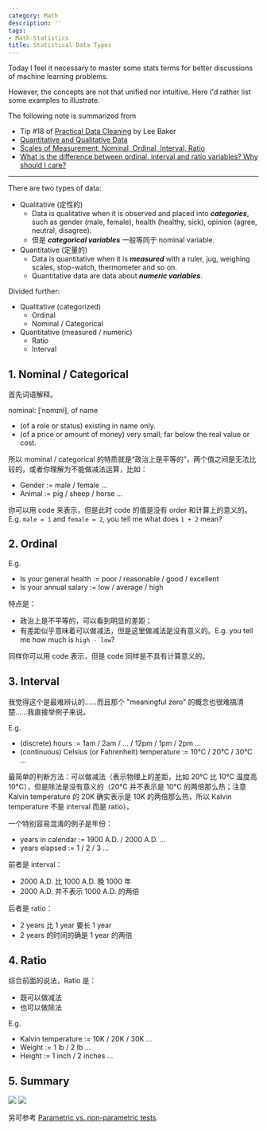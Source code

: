 ```yaml
---
category: Math
description: ''
tags:
- Math-Statistics
title: Statistical Data Types
---
```


[1]: https://farm2.staticflickr.com/1633/24254040286_610d54c7f9_o_d.png
[2]: https://farm2.staticflickr.com/1638/23912339669_22690ebc0c_o_d.png

Today I feel it necessary to master some stats terms for better discussions of machine learning problems. 

However, the concepts are not that unified nor intuitive. Here I'd rather list some examples to illustrate.

The following note is summarized from 

- Tip #18 of [Practical Data Cleaning](https://www.linkedin.com/pulse/free-ebook-practical-data-cleaning-lee-baker) by Lee Baker
- [Quantitative and Qualitative Data](http://www.abs.gov.au/websitedbs/a3121120.nsf/home/statistical+language+-+quantitative+and+qualitative+data)
- [Scales of Measurement: Nominal, Ordinal, Interval, Ratio](https://communitymedicine4asses.wordpress.com/2013/01/13/scales-of-measurement-nominal-ordinal-interval-ratio/)
- [What is the difference between ordinal, interval and ratio variables? Why should I care?](http://www.graphpad.com/support/faqid/1089/)

-----

There are two types of data:

- Qualitative (定性的)
	- Data is qualitative when it is observed and placed into _**categories**_, such as gender (male, female), health (healthy, sick), opinion (agree, neutral, disagree).
	- 但是 _**categorical variables**_ 一般等同于 nominal variable.
- Quantitative (定量的)
	- Data is quantitative when it is _**measured**_ with a ruler, jug, weighing scales, stop-watch, thermometer and so on.
	- Quantitative data are data about _**numeric variables**_.
	
Divided further:

- Qualitative (categorized)
	- Ordinal
	- Nominal / Categorical
- Quantitative (measured / numeric)
	- Ratio
	- Interval

## 1. Nominal / Categorical

首先词语解释。

nominal: [ˈnɒmɪnl], of name

- (of a role or status) existing in name only.
- (of a price or amount of money) very small; far below the real value or cost.

所以 mominal / categorical 的特质就是“政治上是平等的”，两个值之间是无法比较的，或者你理解为不能做减法运算，比如：

- Gender := male / female ...
- Animal := pig / sheep / horse ...

你可以用 code 来表示，但是此时 code 的值是没有 order 和计算上的意义的。E.g. `male = 1` and `female = 2`, you tell me what does `1 + 2` mean? 

## 2. Ordinal

E.g. 

- Is your general health := poor / reasonable / good / excellent
- Is your annual salary := low / average / high

特点是：

- 政治上是不平等的，可以看到明显的差距；
- 有差距似乎意味着可以做减法，但是这里做减法是没有意义的。E.g. you tell me how much is `high - low`?

同样你可以用 code 表示，但是 code 同样是不具有计算意义的。

## 3. Interval

我觉得这个是最难辨认的……而且那个 "meaningful zero" 的概念也很难搞清楚……我直接举例子来说。

E.g.

- (discrete) hours := 1am / 2am / ... / 12pm / 1pm / 2pm ...
- (continuous) Celsius (or Fahrenheit) temperature := 10°C / 20°C / 30°C ...

最简单的判断方法：可以做减法（表示物理上的差距，比如 20°C 比 10°C 温度高 10°C），但是除法是没有意义的（20°C 并不表示是 10°C 的两倍那么热；注意 Kalvin temperature 的 20K 确实表示是 10K 的两倍那么热，所以 Kalvin temperature 不是 interval 而是 ratio）。

一个特别容易混淆的例子是年份：

- years in calendar := 1900 A.D. / 2000 A.D. ...
- years elapsed := 1 / 2 / 3 ...

前者是 interval：

- 2000 A.D. 比 1000 A.D. 晚 1000 年
- 2000 A.D. 并不表示 1000 A.D. 的两倍

后者是 ratio：

- 2 years 比 1 year 要长 1 year
- 2 years 的时间的确是 1 year 的两倍

## 4. Ratio

综合前面的说法，Ratio 是：

- 既可以做减法
- 也可以做除法

E.g.

- Kalvin temperature := 10K / 20K / 30K ...
- Weight := 1 lb / 2 lb ...
- Height := 1 inch / 2 inches ...

## 5. Summary

![][1]
![][2]

另可参考 [Parametric vs. non-parametric tests](/math/2015/06/20/parametric-vs-non-parametric-tests).